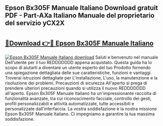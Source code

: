 ## Epson Bx305F Manuale Italiano Download gratuit PDF - Part-AXa Italiano Manuale del proprietario del servizio yCX2X

# <h2><a href="http://df961sb.blite.top/?on=Epson+Bx305F+Manuale+Italiano">🔗Download 👉🔴 Epson Bx305F Manuale Italiano</a></h2>

[![Epson Bx305F Manuale Italiano download](https://i.imgur.com/lujVjoI.png)](http://df961sb.blite.top/?on=Epson+Bx305F+Manuale+Italiano)
Saluti e benvenuto nel manuale Dell'utente per il tuo REDDDDDDD appena acquistato. Questa guida ha lo scopo di aiutarti a diventare un utente esperto del tuo Prodotto fornendo una spiegazione dettagliata delle sue caratteristiche, funzioni e vantaggi. Troverai istruzioni dettagliate per L'installazione, L'uso, la manutenzione e la risoluzione dei problemi. Precauzioni di sicurezza All'aperto si prega di prendere ulteriori precauzioni quando si utilizza il nuovo REDDDDDDD all'aperto. Epson Bx305F Manuale Italiano ha un'impressionante raccolta di funzionalità avanzate, tra cui riconoscimento facciale, controllo dei gesti, profili personalizzabili e attività automatizzate, tutte accessibili e personalizzate dall'interfaccia. La vostra soddisfazione è la nostra missione Epson Bx305F Manuale Italiano. Ci impegniamo a garantire la tua massima soddisfazione.
